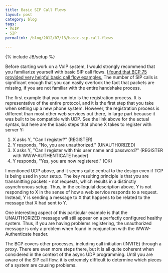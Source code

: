 ```yaml
---
title: Basic SIP Call Flows
layout: post
category: blog
tags:
- VoIP
- SIP
permalink: /blog/2012/07/13/basic-sip-call-flows

---
```

{% include JB/setup %}
<div id="node-167" class="node node-blog node-promoted">
  <div class="content clearfix">
    <div class="field field-name-body field-type-text-with-summary field-label-hidden"><div class="field-items"><div class="field-item even"><p>Before starting work on a VoIP system, I would strongly recommend that you familiarize yourself with basic SIP call flows. <a href="http://www.rfc-editor.org/bcp/bcp75.txt">I found that BCP 75 provided very helpful basic call flow examples.</a> The number of SIP calls is significant enough that you can easily overlook the fact that packets are missing, if you are not familiar with the entire handshake process.</p>
<p>The first example that you run into is the registration process. It is representative of the entire protocol, and it is the first step that you take when setting up a new phone system. However, the registration process is different than most other web services out there, in large part because it was built to be compatible with UDP. See the link above for the actual syntax, but here are the basic steps that phone X takes to register with server Y:</p>
<ol><li>
		X asks Y, "Can I register?" (REGISTER)</li>
	<li>
		Y responds, "No, you are unauthorized." (UNAUTHORIZED)</li>
	<li>
		X asks Y, "Can I register with this user name and password?" (REGISTER with WWW-AUTHENTICATE header)</li>
	<li>
		Y responds, "Yes, you are now registered." (OK)</li>
</ol><p>I mentioned UDP above, and it seems quite central to the design even if TCP is being used in your setup. The key resulting principle is that you are transmitting packets - not requests, which results in a distinctly asynchronous setup. Thus, in the colloquial description above, Y is not responding to X in the sense of how a web service responds to a request. Instead, Y is sending a message to X that happens to be related to the message that X had sent to Y.</p>
<p>One interesting aspect of this particular example is that the UNAUTHORIZED message will still appear on a perfectly configured healthy system. Thus, if you are having problems registering, the unauthorized message is only a problem when found in conjunction with the WWW-Authenticate header.</p>
<p>The BCP covers other processes, including call initiation (INVITE) through a proxy. There are even more steps there, but it is all quite coherent when considered in the context of the async UDP programming. Until you are aware of the SIP call flow, it is extremely difficult to determine which pieces of a system are causing problems.</p>
</div></div></div>  </div>
</div>
